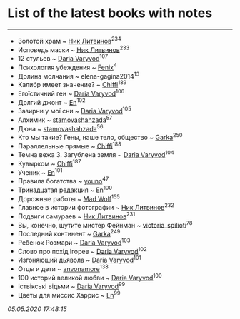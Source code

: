 # List of the latest books with notes
---

* Золотой храм ~ [Ник Литвинов](users/241/241974816-vkontakte)<sup>234</sup>
* Исповедь маски ~ [Ник Литвинов](users/241/241974816-vkontakte)<sup>233</sup>
* 12 стульев ~ [Daria Varyvod](users/829/829893410524253-facebook)<sup>107</sup>
* Психология убеждения ~ [Fenix](users/111/111367585493471720963-google)<sup>4</sup>
* Долина молчания ~ [elena-gagina2014](users/208/208969292-yandex)<sup>13</sup>
* Калибр имеет значение? ~ [Chiffi](users/105/105831994080785626680-google)<sup>189</sup>
* Егоїстичний ген ~ [Daria Varyvod](users/829/829893410524253-facebook)<sup>106</sup>
* Долгий джонт ~ [En](users/333/333646551-vkontakte)<sup>102</sup>
* Зазирни у мої сни ~ [Daria Varyvod](users/829/829893410524253-facebook)<sup>105</sup>
* Алхимик ~ [stamovashahzada](users/310/310646815-vkontakte)<sup>57</sup>
* Дюна ~ [stamovashahzada](users/310/310646815-vkontakte)<sup>56</sup>
* Кто мы такие? Гены, наше тело, общество ~ [Garka](users/115/115753719718250012620-google)<sup>250</sup>
* Параллельные прямые ~ [Chiffi](users/105/105831994080785626680-google)<sup>188</sup>
* Темна вежа 3. Загублена земля ~ [Daria Varyvod](users/829/829893410524253-facebook)<sup>104</sup>
* Кувырком ~ [Chiffi](users/105/105831994080785626680-google)<sup>187</sup>
* Ученик ~ [En](users/333/333646551-vkontakte)<sup>101</sup>
* Правила богатства ~ [youno](users/302/302928912-vkontakte)<sup>47</sup>
* Тринадцатая редакция ~ [En](users/333/333646551-vkontakte)<sup>100</sup>
* Дорожные работы ~ [Mad Wolf](users/947/94738840-vkontakte)<sup>155</sup>
* Главное в истории фотографии ~ [Ник Литвинов](users/241/241974816-vkontakte)<sup>232</sup>
* Подвиги самураев ~ [Ник Литвинов](users/241/241974816-vkontakte)<sup>231</sup>
* Вы, конечно, шутите мистер Фейнман ~ [victoria_spilioti](users/219/219259003-vkontakte)<sup>78</sup>
* Последний континент ~ [Garka](users/115/115753719718250012620-google)<sup>249</sup>
* Ребенок Розмари ~ [Daria Varyvod](users/829/829893410524253-facebook)<sup>103</sup>
* Слово про похід Ігорев ~ [Daria Varyvod](users/829/829893410524253-facebook)<sup>102</sup>
* Изгоняющий дьявола ~ [Daria Varyvod](users/829/829893410524253-facebook)<sup>101</sup>
* Отцы и дети ~ [anvonamore](users/595/5957175-vkontakte)<sup>138</sup>
* 100 историй великой любви ~ [Daria Varyvod](users/829/829893410524253-facebook)<sup>100</sup>
* Іствікські відьми ~ [Daria Varyvod](users/829/829893410524253-facebook)<sup>99</sup>
* Цветы для миссис Харрис ~ [En](users/333/333646551-vkontakte)<sup>99</sup>


_05.05.2020 17:48:15_
